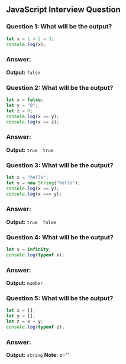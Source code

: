 ## JavaScript Interview Question

### Question 1: What will be the output?

```js
let x = 1 > 2 > 3;
console.log(x);
```

### Answer:

**Output:** `false`

### Question 2: What will be the output?

```js
let x = false;
let y = "0";
let z = 0;
console.log(x == y);
console.log(x == z);
```

### Answer:

**Output:** `true  true`

### Question 3: What will be the output?

```js
let x = "hello";
let y = new String("hello");
console.log(x == y);
console.log(x === y);
```

### Answer:

**Output:** `true  false`

### Question 4: What will be the output?

```js
let x = Infinity;
console.log(typeof x);
```

### Answer:

**Output:** `number`

### Question 5: What will be the output?

```js
let x = [];
let y = [];
let z = x + y;
console.log(typeof z);
```

### Answer:

**Output:** `string`
**Note:** z=''
